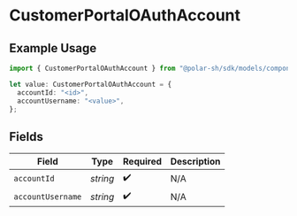 # CustomerPortalOAuthAccount

## Example Usage

```typescript
import { CustomerPortalOAuthAccount } from "@polar-sh/sdk/models/components";

let value: CustomerPortalOAuthAccount = {
  accountId: "<id>",
  accountUsername: "<value>",
};
```

## Fields

| Field              | Type               | Required           | Description        |
| ------------------ | ------------------ | ------------------ | ------------------ |
| `accountId`        | *string*           | :heavy_check_mark: | N/A                |
| `accountUsername`  | *string*           | :heavy_check_mark: | N/A                |